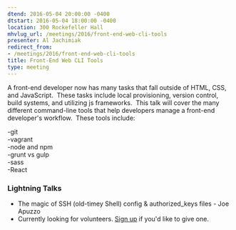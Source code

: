 ```yaml
---
dtend: 2016-05-04 20:00:00 -0400
dtstart: 2016-05-04 18:00:00 -0400
location: 300 Rockefeller Hall
mhvlug_url: /meetings/2016/front-end-web-cli-tools
presenter: Al Jachimiak
redirect_from:
- /meetings/2016/front-end-web-cli-tools
title: Front-End Web CLI Tools
type: meeting
---
```



A front-end developer now has many tasks that fall outside of HTML, CSS, and JavaScript.  These tasks include local provisioning, version control, build systems, and utilizing js frameworks.  This talk will cover the many different command-line tools that help developers manage a front-end developer's workflow.  These tools include:

-git<br />-vagrant<br />-node and npm<br />-grunt vs gulp<br />-sass<br />-React

### Lightning Talks
- The magic of SSH (old-timey Shell) config &amp; authorized_keys files - Joe Apuzzo
- Currently looking for volunteers. [Sign up](http://mhvlug.org/contact/Lightning-Talk) if you'd like to give one.